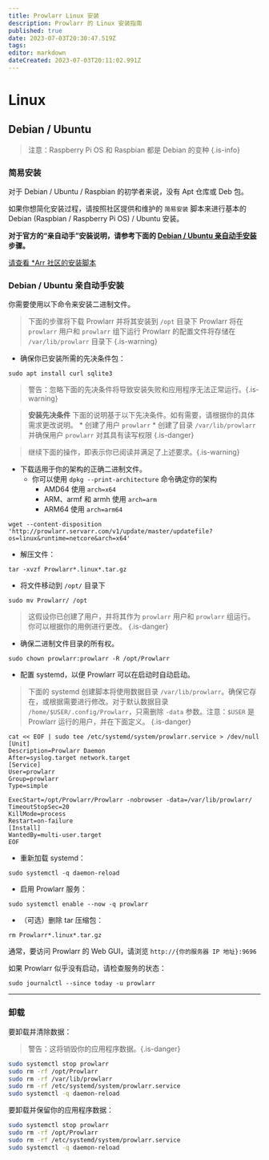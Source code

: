 ```yaml
---
title: Prowlarr Linux 安装
description: Prowlarr 的 Linux 安装指南
published: true
date: 2023-07-03T20:30:47.519Z
tags: 
editor: markdown
dateCreated: 2023-07-03T20:11:02.991Z
---
```


# Linux

## Debian / Ubuntu

> 注意：Raspberry Pi OS 和 Raspbian 都是 Debian 的变种 {.is-info}

### 简易安装

对于 Debian / Ubuntu / Raspbian 的初学者来说，没有 Apt 仓库或 Deb 包。

如果你想简化安装过程，请按照社区提供和维护的 `简易安装` 脚本来进行基本的 Debian (Raspbian / Raspberry Pi OS) / Ubuntu 安装。

**对于官方的“亲自动手”安装说明，请参考下面的 [Debian / Ubuntu 亲自动手安装](#debian-ubuntu-亲自动手安装) 步骤。**

[请查看 \*Arr 社区的安装脚本](/install-script)

### Debian / Ubuntu 亲自动手安装

你需要使用以下命令来安装二进制文件。

> 下面的步骤将下载 Prowlarr 并将其安装到 `/opt` 目录下
> Prowlarr 将在 `prowlarr` 用户和 `prowlarr` 组下运行
> Prowlarr 的配置文件将存储在 `/var/lib/prowlarr` 目录下
{.is-warning}

- 确保你已安装所需的先决条件包：

```shell
sudo apt install curl sqlite3
```

> 警告：忽略下面的先决条件将导致安装失败和应用程序无法正常运行。{.is-warning}

> **安装先决条件**
> 下面的说明基于以下先决条件。如有需要，请根据你的具体需求更改说明。
> \* 创建了用户 `prowlarr`
> \* 创建了目录 `/var/lib/prowlarr` 并确保用户 `prowlarr` 对其具有读写权限
{.is-danger}

> 继续下面的操作，即表示你已阅读并满足了上述要求。{.is-warning}

- 下载适用于你的架构的正确二进制文件。
  - 你可以使用 `dpkg --print-architecture` 命令确定你的架构
    - AMD64 使用 `arch=x64`
    - ARM、armf 和 armh 使用 `arch=arm`
    - ARM64 使用 `arch=arm64`

```shell
wget --content-disposition 'http://prowlarr.servarr.com/v1/update/master/updatefile?os=linux&runtime=netcore&arch=x64'
```

- 解压文件：

```shell
tar -xvzf Prowlarr*.linux*.tar.gz
```

- 将文件移动到 `/opt/` 目录下

```shell
sudo mv Prowlarr/ /opt
```

> 这假设你已创建了用户，并将其作为 `prowlarr` 用户和 `prowlarr` 组运行。你可以根据你的用例进行更改。
{.is-danger}

- 确保二进制文件目录的所有权。

```shell  
sudo chown prowlarr:prowlarr -R /opt/Prowlarr
```

- 配置 systemd，以便 Prowlarr 可以在启动时自动启动。

> 下面的 systemd 创建脚本将使用数据目录 `/var/lib/prowlarr`。确保它存在，或根据需要进行修改。对于默认数据目录 `/home/$USER/.config/Prowlarr`，只需删除 `-data` 参数。注意：`$USER` 是 Prowlarr 运行的用户，并在下面定义。
{.is-danger}

```shell
cat << EOF | sudo tee /etc/systemd/system/prowlarr.service > /dev/null
[Unit]
Description=Prowlarr Daemon
After=syslog.target network.target
[Service]
User=prowlarr
Group=prowlarr
Type=simple

ExecStart=/opt/Prowlarr/Prowlarr -nobrowser -data=/var/lib/prowlarr/
TimeoutStopSec=20
KillMode=process
Restart=on-failure
[Install]
WantedBy=multi-user.target
EOF
```

- 重新加载 systemd：

```shell
sudo systemctl -q daemon-reload
```

- 启用 Prowlarr 服务：

```shell
sudo systemctl enable --now -q prowlarr
```

- （可选）删除 tar 压缩包：

```shell
rm Prowlarr*.linux*.tar.gz
```

通常，要访问 Prowlarr 的 Web GUI，请浏览 `http://{你的服务器 IP 地址}:9696`

如果 Prowlarr 似乎没有启动，请检查服务的状态：

```shell
sudo journalctl --since today -u prowlarr
```

---

### 卸载

要卸载并清除数据：
> 警告：这将销毁你的应用程序数据。{.is-danger}

```bash
sudo systemctl stop prowlarr
sudo rm -rf /opt/Prowlarr
sudo rm -rf /var/lib/prowlarr
sudo rm -rf /etc/systemd/system/prowlarr.service
sudo systemctl -q daemon-reload
```

要卸载并保留你的应用程序数据：

```bash
sudo systemctl stop prowlarr
sudo rm -rf /opt/Prowlarr
sudo rm -rf /etc/systemd/system/prowlarr.service
sudo systemctl -q daemon-reload
```